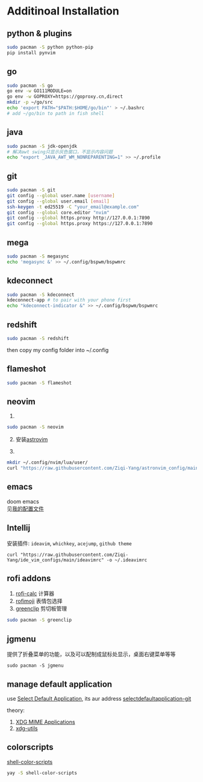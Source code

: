 # Additinoal Installation

## python & plugins

```bash
sudo pacman -S python python-pip
pip install pynvim
```

## go

```bash
sudo pacman -S go
go env -w GO111MODULE=on
go env -w GOPROXY=https://goproxy.cn,direct
mkdir -p ~/go/src
echo 'export PATH="$PATH:$HOME/go/bin"' > ~/.bashrc
# add ~/go/bin to path in fish shell
```

## java

```bash
sudo pacman -S jdk-openjdk
# 解决awt swing只显示灰色窗口，不显示内容问题
echo "export _JAVA_AWT_WM_NONREPARENTING=1" >> ~/.profile
```


## git

```bash
sudo pacman -S git
git config --global user.name [username]
git config --global user.email [email]
ssh-keygen -t ed25519 -C "your_email@example.com"
git config --global core.editor "nvim"
git config --global https.proxy http://127.0.0.1:7890
git config --global https.proxy https://127.0.0.1:7890
```

## mega

```bash
sudo pacman -S megasync
echo 'megasync &' >> ~/.config/bspwm/bspwmrc
```

## kdeconnect

```bash
sudo pacman -S kdeconnect
kdeconnect-app # to pair with your phone first
echo "kdeconnect-indicator &" >> ~/.config/bspwm/bspwmrc
```

## redshift

```bash
sudo pacman -S redshift
```
then copy my config folder into ~/.config

## flameshot

```bash
sudo pacman -S flameshot
```

## neovim

1. 
```bash
sudo pacman -S neovim
```

2. 安装[astrovim](https://astronvim.github.io/)  

3.
```bash
mkdir ~/.config/nvim/lua/user/
curl "https://raw.githubusercontent.com/Ziqi-Yang/astronvim_config/main/init.lua" -o ~/.config/nvim/lua/user/init.lua
```

## emacs
doom emacs  
见[我的配置文件](https://github.com/Ziqi-Yang/.doom.d)  


## Intellij

安装插件: `ideavim`, `whichkey`, `acejump`, `github theme`

```shell
curl "https://raw.githubusercontent.com/Ziqi-Yang/ide_vim_configs/main/ideavimrc" -o ~/.ideavimrc
```

## rofi addons

1. [rofi-calc](https://github.com/svenstaro/rofi-calc) 计算器
2. [rofimoji](https://github.com/fdw/rofimoji) 表情包选择
3. [greenclip](https://github.com/erebe/greenclip) 剪切板管理
```bash
sudo pacman -S greenclip
```

## jgmenu

提供了折叠菜单的功能，以及可以配制成鼠标处显示，桌面右键菜单等等

```
sudo pacman -S jgmenu
```

## manage default application
use [Select Default Application](https://github.com/sandsmark/selectdefaultapplication), its aur address [selectdefaultapplication-git](https://aur.archlinux.org/packages/selectdefaultapplication-git)

theory:
1. [XDG MIME Applications](https://wiki.archlinux.org/title/XDG_MIME_Applications)
2. [xdg-utils](https://wiki.archlinux.org/title/Xdg-utils)

## colorscripts

[shell-color-scripts](https://gitlab.com/dwt1/shell-color-scripts)

```bash
yay -S shell-color-scripts
```
